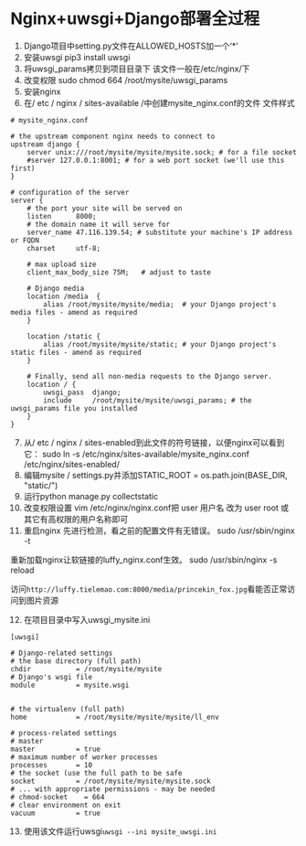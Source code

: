 # Nginx+uwsgi+Django部署全过程

1. Django项目中setting.py文件在ALLOWED_HOSTS加一个‘\*’
2. 安装uwsgi 
pip3 install uwsgi
3. 将uwsgi_params拷贝到项目目录下
该文件一般在/etc/nginx/下
4. 改变权限 sudo chmod 664 /root/mysite/uwsgi_params
5. 安装nginx
6. 在/ etc / nginx / sites-available /中创建mysite_nginx.conf的文件
文件样式
```
# mysite_nginx.conf

# the upstream component nginx needs to connect to
upstream django {
    server unix:///root/mysite/mysite/mysite.sock; # for a file socket
    #server 127.0.0.1:8001; # for a web port socket (we'll use this first)
}

# configuration of the server
server {
    # the port your site will be served on
    listen      8000;
    # the domain name it will serve for
    server_name 47.116.139.54; # substitute your machine's IP address or FQDN
    charset     utf-8;

    # max upload size
    client_max_body_size 75M;   # adjust to taste

    # Django media
    location /media  {
        alias /root/mysite/mysite/media;  # your Django project's media files - amend as required
    }

    location /static {
        alias /root/mysite/mysite/static; # your Django project's static files - amend as required
    }

    # Finally, send all non-media requests to the Django server.
    location / {
        uwsgi_pass  django;
        include     /root/mysite/mysite/uwsgi_params; # the uwsgi_params file you installed
    }
}
```

7. 从/ etc / nginx / sites-enabled到此文件的符号链接，以便nginx可以看到它：
sudo ln -s /etc/nginx/sites-available/mysite_nginx.conf /etc/nginx/sites-enabled/
8. 编辑mysite / settings.py并添加STATIC_ROOT = os.path.join(BASE_DIR, "static/")
9. 运行python manage.py collectstatic
10. 改变权限设置 vim /etc/nginx/nginx.conf把 user 用户名 改为 user root 或 其它有高权限的用户名称即可
11. 重启nginx
先进行检测，看之前的配置文件有无错误。
sudo /usr/sbin/nginx -t

重新加载nginx让软链接的luffy_nginx.conf生效。
sudo /usr/sbin/nginx -s reload

访问```http://luffy.tielemao.com:8000/media/princekin_fox.jpg```看能否正常访问到图片资源

12. 在项目目录中写入uwsgi_mysite.ini
```# mysite_uwsgi.ini file
[uwsgi]

# Django-related settings
# the base directory (full path)
chdir           = /root/mysite/mysite
# Django's wsgi file
module          = mysite.wsgi


# the virtualenv (full path)
home            = /root/mysite/mysite/mysite/ll_env

# process-related settings
# master
master          = true
# maximum number of worker processes
processes       = 10
# the socket (use the full path to be safe
socket          = /root/mysite/mysite/mysite.sock
# ... with appropriate permissions - may be needed
# chmod-socket    = 664
# clear environment on exit
vacuum          = true
```


13. 使用该文件运行uwsgi```uwsgi --ini mysite_uwsgi.ini```